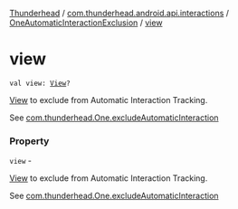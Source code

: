 [Thunderhead](../../index.md) / [com.thunderhead.android.api.interactions](../index.md) / [OneAutomaticInteractionExclusion](index.md) / [view](./view.md)

# view

`val view: `[`View`](https://developer.android.com/reference/android/view/View.html)`?`

[View](https://developer.android.com/reference/android/view/View.html) to exclude from Automatic Interaction Tracking.

See [com.thunderhead.One.excludeAutomaticInteraction](#)

### Property

`view` -

[View](https://developer.android.com/reference/android/view/View.html) to exclude from Automatic Interaction Tracking.



See [com.thunderhead.One.excludeAutomaticInteraction](#)

